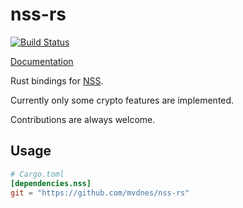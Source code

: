 nss-rs
======

[![Build Status](https://travis-ci.org/mvdnes/nss-rs.svg?branch=master)](https://travis-ci.org/mvdnes/nss-rs)

[Documentation](https://mvdnes.github.io/nss-rs/nss/index.html)

Rust bindings for [NSS](https://developer.mozilla.org/en-US/docs/Mozilla/Projects/NSS).

Currently only some crypto features are implemented.

Contributions are always welcome.

Usage
-----

```toml
# Cargo.toml
[dependencies.nss]
git = "https://github.com/mvdnes/nss-rs"
```
